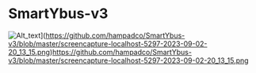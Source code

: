 # SmartYbus-v3
![Alt_text]([)](https://github.com/hampadco/SmartYbus-v3/blob/master/screencapture-localhost-5297-2023-09-02-20_13_15.png)https://github.com/hampadco/SmartYbus-v3/blob/master/screencapture-localhost-5297-2023-09-02-20_13_15.png
